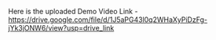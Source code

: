 Here is the uploaded Demo Video Link - https://drive.google.com/file/d/1J5aPG43l0q2WHaXyPiDzFg-jYk3jONW6/view?usp=drive_link
